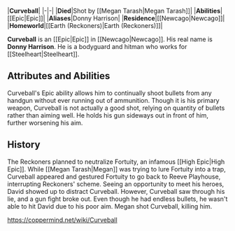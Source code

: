 |**Curveball**|
|-|-|
|**Died**|Shot by [[Megan Tarash\|Megan Tarash]]|
|**Abilities**|[[Epic\|Epic]]|
|**Aliases**|Donny Harrison|
|**Residence**|[[Newcago\|Newcago]]|
|**Homeworld**|[[Earth (Reckoners)\|Earth (Reckoners)]]|

**Curveball** is an [[Epic\|Epic]] in [[Newcago\|Newcago]]. His real name is **Donny Harrison**. He is a bodyguard and hitman who works for [[Steelheart\|Steelheart]].

## Attributes and Abilities
Curveball's Epic ability allows him to continually shoot bullets from any handgun without ever running out of ammunition.
Though it is his primary weapon, Curveball is not actually a good shot, relying on quantity of bullets rather than aiming well. He holds his gun sideways out in front of him, further worsening his aim.

## History
The Reckoners planned to neutralize Fortuity, an infamous [[High Epic\|High Epic]]. While [[Megan Tarash\|Megan]] was trying to lure Fortuity into a trap, Curveball appeared and gestured Fortuity to go back to Reeve Playhouse, interrupting Reckoners' scheme. Seeing an opportunity to meet his heroes, David showed up to distract Curveball. However, Curveball saw through his lie, and a gun fight broke out. Even though he had endless bullets, he wasn't able to hit David due to his poor aim. Megan shot Curveball, killing him.



https://coppermind.net/wiki/Curveball